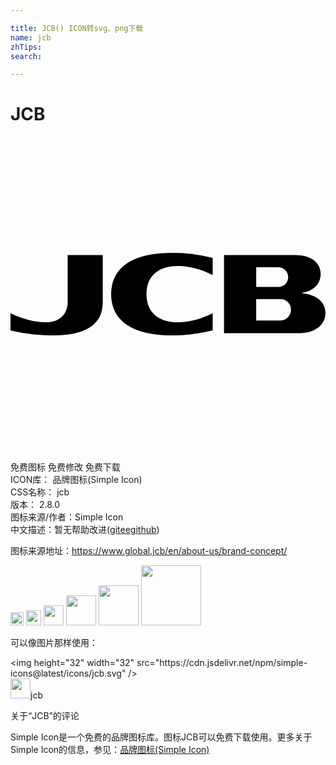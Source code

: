 ```yaml
---

title: JCB() ICON转svg、png下载
name: jcb
zhTips: 
search: 

---
```


# JCB  <small style="font-size: 60%;font-weight: 100"></small>

<div id="svg" class="svg-wrap">
<svg role="img" xmlns="http://www.w3.org/2000/svg" viewBox="0 0 24 24"><title>JCB icon</title><path d="M13.05 9.8643c.9723.0736 1.7257.3671 2.3545.6843v-1.31s-1.2577-.3162-2.4408-.368c-4.1256-.1849-5.295 1.4344-5.295 3.1292 0 1.6947 1.1694 3.3145 5.295 3.1296 1.1831-.0536 2.4408-.3694 2.4408-.3694v-1.3086c-.6193.3081-1.3826.6107-2.3545.683-1.6793.1272-2.6898-.6907-2.6898-2.1342 0-1.4448 1.0105-2.2613 2.6898-2.1354m7.685 4.1223c-.0513.0105-.1581.02-.215.02h-1.8005V12.376H20.52c.0568 0 .1636.01.2149.02a.8056.8056 0 01.6325.7951c0 .4162-.2872.721-.6325.796zm-2.0155-4.0374h1.6325c.059 0 .1454.0077.1772.0137.3376.0572.6256.3307.6256.7392 0 .409-.288.6815-.626.7392a1.571 1.571 0 01-.1773.0137h-1.6311V9.9506zm3.4994 1.9856v-.0364c.9133-.1331 1.4149-.726 1.4149-1.4199 0-.8828-.7343-1.3916-1.7293-1.4416-.0772-.0032-.203-.011-.3044-.011h-5.3323v5.9467h5.7548c1.13 0 1.9774-.6043 1.9774-1.5466 0-.8701-.7724-1.4222-1.781-1.4917zm-17.8644.6788c0 .8787-.5906 1.5311-1.6656 1.5311-.917 0-1.8174-.2726-2.6889-.6938V14.76s1.4021.383 3.191.383c2.9714 0 3.8374-1.125 3.8374-2.529V9.0266H4.3541v3.5876Z"/></svg>
</div>
<detail full-name='jcb'></detail>

<div class="detail-page">
<p>
<span><span class="badge-success badge">免费图标</span> <span class="badge-success badge">免费修改</span>  <span class="badge-success badge">免费下载</span> </span>
<br/>
<span>
ICON库：
<span class="badge-secondary badge">品牌图标(Simple Icon)</span> 
</span>
<br/>
<span>
CSS名称：
<span class="badge-secondary badge">jcb</span> 
</span>

<br/>
<span>
版本：
<span class="badge-secondary badge">2.8.0</span> 
</span>
<br/>
<span>图标来源/作者：<span class="badge-light badge">Simple Icon</span></span> 
<br/>
<span class="zh-detail">中文描述：暂无<span class="help-link"><span>帮助改进</span>(<a href="https://gitee.com/liuwave/icon-helper/edit/master/json/brands/jcb.json" target="_blank" rel="noopener noreferrer">gitee</a><a href="https://github.com/liuwave/icon-helper/edit/master/json/brands/jcb.json" target="_blank" rel="noopener noreferrer">github</a></span>)</span><br/>
</p>
</div><div class="description description alert alert-light"><p>图标来源地址：<a href="https://www.global.jcb/en/about-us/brand-concept/" target="_blank" rel="noopener noreferrer">https://www.global.jcb/en/about-us/brand-concept/</a></p></div>
<div class="alert alert-dark">
<img height="21" width="21" src="https://cdn.jsdelivr.net/npm/simple-icons@latest/icons/jcb.svg" />
<img height="24" width="24" src="https://cdn.jsdelivr.net/npm/simple-icons@latest/icons/jcb.svg" />
<img height="32" width="32" src="https://cdn.jsdelivr.net/npm/simple-icons@latest/icons/jcb.svg" />
<img height="48" width="48" src="https://cdn.jsdelivr.net/npm/simple-icons@latest/icons/jcb.svg" />
<img height="64" width="64" src="https://cdn.jsdelivr.net/npm/simple-icons@latest/icons/jcb.svg" />
<img height="96" width="96" src="https://cdn.jsdelivr.net/npm/simple-icons@latest/icons/jcb.svg" />

</div>
<div>
  <p>可以像图片那样使用：    
  </p>
  <div class="alert alert-primary" style="font-size: 14px">
    &lt;img height="32" width="32" src="https://cdn.jsdelivr.net/npm/simple-icons@latest/icons/jcb.svg" /&gt;
    <copy-btn content='<img height="32" width="32" src="https://cdn.jsdelivr.net/npm/simple-icons@latest/icons/jcb.svg" />'></copy-btn>
  </div>
  <div class="alert alert-secondary">
    <img height="32" width="32" src="https://cdn.jsdelivr.net/npm/simple-icons@latest/icons/jcb.svg" />jcb
    <copy-btn content="jcb" btn-title="复制图标名称"></copy-btn>
  </div>
</div>

<Vssue title="关于“JCB”的评论" >关于“JCB”的评论</Vssue>


<div><p>Simple Icon是一个免费的品牌图标库。图标JCB可以免费下载使用。更多关于  Simple Icon的信息，参见：<a target="_blank" href="https://iconhelper.cn/brands.html">品牌图标(Simple Icon)</a>
</p></div>
